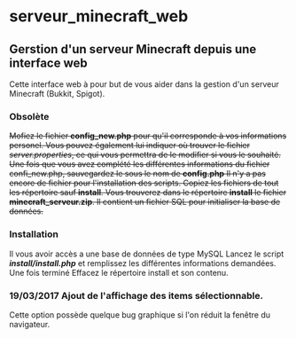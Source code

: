 # serveur_minecraft_web
<h2>Gerstion d'un serveur Minecraft depuis une interface web</h2>

Cette interface web à pour but de vous aider dans la gestion d'un serveur Minecraft (Bukkit, Spigot).

<h3>Obsolète</h3>
<s>Mofiez le fichier <b>config_new.php</b> pour qu'il corresponde à vos informations personel. Vous pouvez également lui indiquer où trouver le fichier <i>server.properties</i>, ce qui vous permettra de le modifier si vous le souhaité.
Une fois que vous avez complété les différentes informations du fichier confi_new.php, sauvegardez le sous le nom de <b>config.php</b>
Il n'y a pas encore de fichier pour l'installation des scripts.
Copiez les fichiers de tout les répertoire sauf <b>install</b>. Vous trouverez dans le répertoire <b>install</b>
le fichier <b>minecraft_serveur.zip</b>. Il contient un fichier SQL pour initialiser la base de données.</s>

<h3>Installation</h3>
Il vous avoir accès a une base de données de type MySQL
Lancez le script <i><b>install/install.php</b></i> et remplissez les différentes informations demandées. Une fois terminé Effacez le répertoire install et son contenu.

<h3>19/03/2017 Ajout de l'affichage des items sélectionnable.</h3>
Cette option possède quelque bug graphique si l'on réduit la fenêtre du navigateur.
